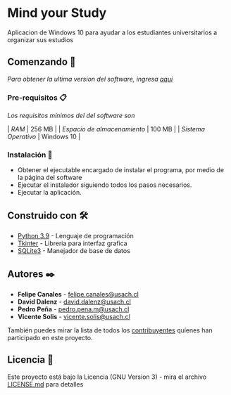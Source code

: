 # Mind your Study

Aplicacion de Windows 10 para ayudar a los estudiantes universitarios a organizar sus estudios

## Comenzando 🚀

_Para obtener la ultima version del software, ingresa [aqui](https://www.mediafire.com/file/xf1ibbh4f1lucgq/MindYourStudy_Setup.exe/file)_

### Pre-requisitos 📋

_Los requisitos mínimos del del software son_

| *RAM* | 256 MB |
| *Espacio de almacenamiento* | 100 MB |
| *Sistema Operativo* | Windows 10 |

### Instalación 🔧

* Obtener el ejecutable encargado de instalar el programa, por medio de la página del software
* Ejecutar el instalador siguiendo todos los pasos necesarios.
* Ejecutar la aplicación.

## Construido con 🛠️

* [Python 3.9](https://www.python.org) - Lenguaje de programación
* [Tkinter](https://docs.python.org/es/3/library/tk.html) - Libreria para interfaz grafica
* [SQLite3](https://www.sqlite.org/index.html) - Manejador de base de datos

## Autores ✒️

* **Felipe Canales** - felipe.canales@usach.cl
* **David Dalenz** - david.dalenz@usach.cl
* **Pedro Peña** - pedro.pena.m@usach.cl
* **Vicente Solis** - vicente.solis@usach.cl

También puedes mirar la lista de todos los [contribuyentes](https://github.com/lcc-usach-is/MindYourStudy/graphs/contributors) quíenes han participado en este proyecto. 

## Licencia 📄

Este proyecto está bajo la Licencia (GNU Version 3) - mira el archivo [LICENSE.md](https://raw.githubusercontent.com/lcc-usach-is/MindYourStudy/main/files/LICENSE) para detalles


